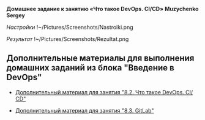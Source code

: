 **Домашнее задание к занятию «Что такое DevOps. СI/СD»**
**Muzychenko Sergey**

*Настройки*
!~/Pictures/Screenshots/Nastroiki.png

*Результат*
!~/Pictures/Screenshots/Rezultat.png


## Дополнительные материалы для выполнения домашних заданий из блока "Введение в DevOps"


- [Дополнительный материал для занятия "8.2. Что такое DevOps. СI/СD"](CICD/8.2-hw.md)

- [Дополнительный материал для занятия "8.3. GitLab"](https://github.com/netology-code/sdvps-materials/tree/main/gitlab)
